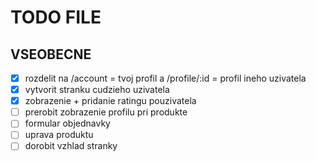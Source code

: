 # TODO FILE

## VSEOBECNE

- [x] rozdelit na /account = tvoj profil a /profile/:id = profil ineho uzivatela
- [x] vytvorit stranku cudzieho uzivatela
- [x] zobrazenie + pridanie ratingu pouzivatela
- [ ] prerobit zobrazenie profilu pri produkte
- [ ] formular objednavky
- [ ] uprava produktu
- [ ] dorobit vzhlad stranky
